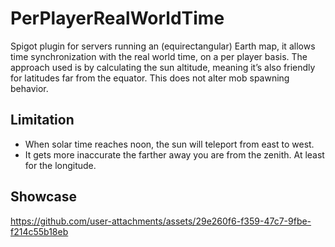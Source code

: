 # PerPlayerRealWorldTime
Spigot plugin for servers running an (equirectangular) Earth map, it allows time synchronization with the real world time, on a per player basis. The approach used is by calculating the sun altitude, meaning it’s also friendly for latitudes far from the equator. This does not alter mob spawning behavior.

## Limitation
- When solar time reaches noon, the sun will teleport from east to west.
- It gets more inaccurate the farther away you are from the zenith. At least for the longitude.

## Showcase
https://github.com/user-attachments/assets/29e260f6-f359-47c7-9fbe-f214c55b18eb
